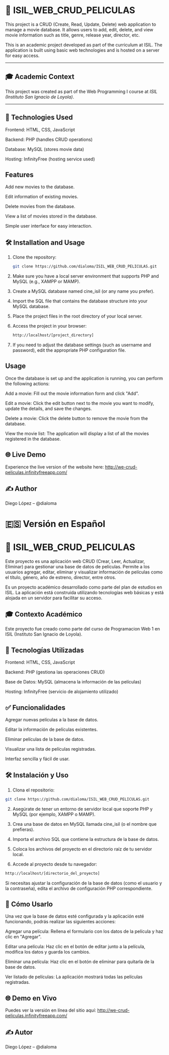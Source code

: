 # 📌 ISIL_WEB_CRUD_PELICULAS

This project is a CRUD (Create, Read, Update, Delete) web application to manage a movie database. It allows users to add, edit, delete, and view movie information such as title, genre, release year, director, etc.

This is an academic project developed as part of the curriculum at ISIL. The application is built using basic web technologies and is hosted on a server for easy access.

---

## 🎓 Academic Context

This project was created as part of the Web Programming I course at *ISIL (Instituto San Ignacio de Loyola)*.

---

## 🚀 Technologies Used

Frontend: HTML, CSS, JavaScript

Backend: PHP (handles CRUD operations)

Database: MySQL (stores movie data)

Hosting: InfinityFree (hosting service used)

## Features
Add new movies to the database.

Edit information of existing movies.

Delete movies from the database.

View a list of movies stored in the database.

Simple user interface for easy interaction.

## 🛠️ Installation and Usage

1. Clone the repository:
   ```bash
   git clone https://github.com/dialoma/ISIL_WEB_CRUD_PELICULAS.git
2. Make sure you have a local server environment that supports PHP and MySQL (e.g., XAMPP or MAMP).

3. Create a MySQL database named cine_isil (or any name you prefer).

4. Import the SQL file that contains the database structure into your MySQL database.

5. Place the project files in the root directory of your local server.

6. Access the project in your browser:
   ```bash
   http://localhost/[project_directory]
   ```
7. If you need to adjust the database settings (such as username and password), edit the appropriate PHP configuration file.

## Usage
Once the database is set up and the application is running, you can perform the following actions:

Add a movie: Fill out the movie information form and click "Add".

Edit a movie: Click the edit button next to the movie you want to modify, update the details, and save the changes.

Delete a movie: Click the delete button to remove the movie from the database.

View the movie list: The application will display a list of all the movies registered in the database.

## 🌐 Live Demo
Experience the live version of the website here:
http://we-crud-peliculas.infinityfreeapp.com/

## ✍️ Author
Diego López – @dialoma

# 🇪🇸 Versión en Español
# 📌 ISIL_WEB_CRUD_PELICULAS
Este proyecto es una aplicación web CRUD (Crear, Leer, Actualizar, Eliminar) para gestionar una base de datos de películas. Permite a los usuarios agregar, editar, eliminar y visualizar información de películas como el título, género, año de estreno, director, entre otros.

Es un proyecto académico desarrollado como parte del plan de estudios en ISIL. La aplicación está construida utilizando tecnologías web básicas y está alojada en un servidor para facilitar su acceso.

## 🎓 Contexto Académico
Este proyecto fue creado como parte del curso de Programacion Web 1 en ISIL (Instituto San Ignacio de Loyola).

## 🚀 Tecnologías Utilizadas
Frontend: HTML, CSS, JavaScript

Backend: PHP (gestiona las operaciones CRUD)

Base de Datos: MySQL (almacena la información de las películas)

Hosting: InfinityFree (servicio de alojamiento utilizado)

## ✅ Funcionalidades
Agregar nuevas películas a la base de datos.

Editar la información de películas existentes.

Eliminar películas de la base de datos.

Visualizar una lista de películas registradas.

Interfaz sencilla y fácil de usar.

## 🛠️ Instalación y Uso
1. Clona el repositorio:
```bash
git clone https://github.com/dialoma/ISIL_WEB_CRUD_PELICULAS.git
```
2. Asegúrate de tener un entorno de servidor local que soporte PHP y MySQL (por ejemplo, XAMPP o MAMP).

3. Crea una base de datos en MySQL llamada cine_isil (o el nombre que prefieras).

4. Importa el archivo SQL que contiene la estructura de la base de datos.

5. Coloca los archivos del proyecto en el directorio raíz de tu servidor local.

6. Accede al proyecto desde tu navegador:
```bash
http://localhost/[directorio_del_proyecto]
```
Si necesitas ajustar la configuración de la base de datos (como el usuario y la contraseña), edita el archivo de configuración PHP correspondiente.

## 🧪 Cómo Usarlo
Una vez que la base de datos esté configurada y la aplicación esté funcionando, podrás realizar las siguientes acciones:

Agregar una película: Rellena el formulario con los datos de la película y haz clic en "Agregar".

Editar una película: Haz clic en el botón de editar junto a la película, modifica los datos y guarda los cambios.

Eliminar una película: Haz clic en el botón de eliminar para quitarla de la base de datos.

Ver listado de películas: La aplicación mostrará todas las películas registradas.

## 🌐 Demo en Vivo
Puedes ver la versión en línea del sitio aquí:
http://we-crud-peliculas.infinityfreeapp.com/

## ✍️ Autor
Diego López – @dialoma
